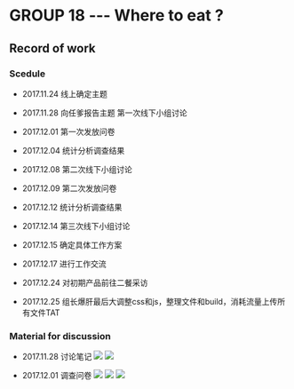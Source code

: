 # **GROUP 18 --- Where to eat ?**
## **Record of work**

### **Scedule**
- 2017.11.24   线上确定主题  

- 2017.11.28   向任爹报告主题
         第一次线下小组讨论

- 2017.12.01   第一次发放问卷

- 2017.12.04   统计分析调查结果

- 2017.12.08   第二次线下小组讨论

- 2017.12.09   第二次发放问卷

- 2017.12.12   统计分析调查结果

- 2017.12.14   第三次线下小组讨论

- 2017.12.15   确定具体工作方案

- 2017.12.17   进行工作交流

- 2017.12.24   对初期产品前往二餐采访

- 2017.12.25   组长爆肝最后大调整css和js，整理文件和build，消耗流量上传所有文件TAT

### **Material for discussion**
- 2017.11.28  讨论笔记
  ![](file:///D:/学校/上海交通大学/课程/专业课/软工创新基础/18组/IMG_5734.PNG)
  ![](file:///D:/学校/上海交通大学/课程/专业课/软工创新基础/18组/IMG_5733.jpg)

- 2017.12.01  调查问卷
  ![](file:///D:/学校/上海交通大学/课程/专业课/软工创新基础/18组/IMG_5735.png)
  ![](file:///D:/学校/上海交通大学/课程/专业课/软工创新基础/18组/IMG_5736.png)
  ![](file:///D:/学校/上海交通大学/课程/专业课/软工创新基础/18组/IMG_5737.png)
